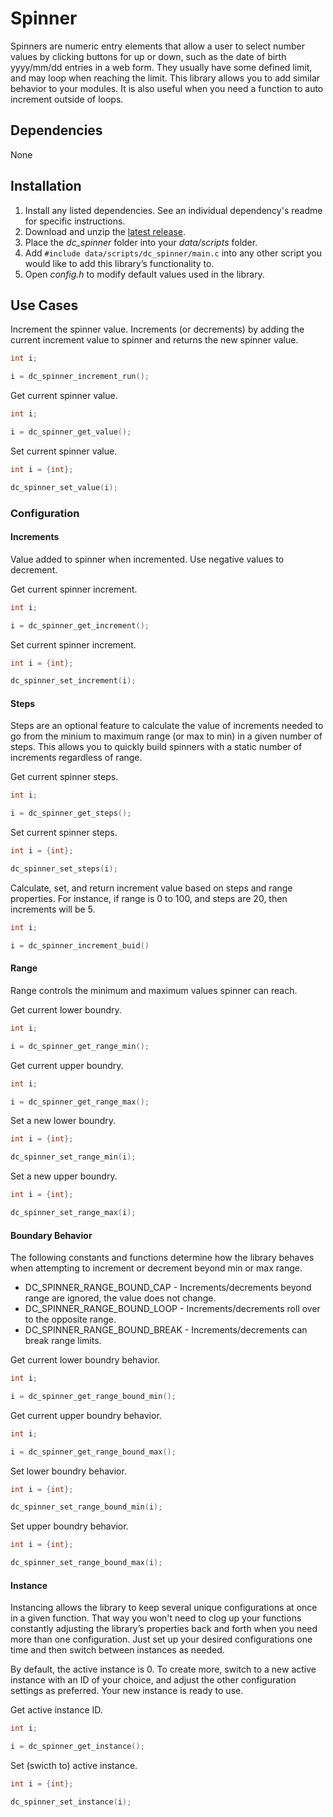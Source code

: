 # Spinner
Spinners are numeric entry elements that allow a user to select number values by clicking buttons for up or down, such as the date of birth yyyy/mm/dd entries in a web form. They usually have some defined limit, and may loop when reaching the limit. This library allows you to add similar behavior to your modules. It is also useful when you need a function to auto increment outside of loops.

## Dependencies

None

## Installation

1. Install any listed dependencies. See an individual dependency's readme for specific instructions.
1. Download and unzip the [latest release](../../releases).
1. Place the *dc_spinner* folder into your *data/scripts* folder.
1. Add ```#include data/scripts/dc_spinner/main.c``` into any other script you would like to add this library’s functionality to.
1. Open *config.h* to modify default values used in the library.

## Use Cases

Increment the spinner value. Increments (or decrements) by adding the current increment value to spinner and returns the new spinner value.
```c
int i;

i = dc_spinner_increment_run();
```

Get current spinner value.
```c
int i;

i = dc_spinner_get_value();
```

Set current spinner value.
```c
int i = {int};

dc_spinner_set_value(i);
```

### Configuration

#### Increments

Value added to spinner when incremented. Use negative values to decrement.

Get current spinner increment.
```c
int i;

i = dc_spinner_get_increment();
```

Set current spinner increment.
```c
int i = {int};

dc_spinner_set_increment(i);
```

#### Steps

Steps are an optional feature to calculate the value of increments needed to go from the minium to maximum range (or max to min) in a given number of steps. This allows you to quickly build spinners with a static number of increments regardless of range.

Get current spinner steps.
```c
int i;

i = dc_spinner_get_steps();
```

Set current spinner steps.
```c
int i = {int};

dc_spinner_set_steps(i);
``` 

Calculate, set, and return increment value based on steps and range properties. For instance, if range is 0 to 100, and steps are 20, then increments will be 5.

```c
int i;

i = dc_spinner_increment_buid()
```

#### Range

Range controls the minimum and maximum values spinner can reach.

Get current lower boundry.
```c
int i;

i = dc_spinner_get_range_min();
```

Get current upper boundry.
```c
int i;

i = dc_spinner_get_range_max();
```

Set a new lower boundry.
```c
int i = {int};

dc_spinner_set_range_min(i);
```

Set a new upper boundry.
```c
int i = {int};

dc_spinner_set_range_max(i);
```

#### Boundary Behavior

The following constants and functions determine how the library behaves when attempting to increment or decrement beyond min or max range.

* DC_SPINNER_RANGE_BOUND_CAP - Increments/decrements beyond range are ignored, the value does not change.
* DC_SPINNER_RANGE_BOUND_LOOP - Increments/decrements roll over to the opposite range.
* DC_SPINNER_RANGE_BOUND_BREAK - Increments/decrements can break range limits.

Get current lower boundry behavior.
```c
int i;

i = dc_spinner_get_range_bound_min();
```

Get current upper boundry behavior.
```c
int i;

i = dc_spinner_get_range_bound_max();
```

Set lower boundry behavior.
```c
int i = {int};

dc_spinner_set_range_bound_min(i);
```

Set upper boundry behavior.
```c
int i = {int};

dc_spinner_set_range_bound_max(i);
```

#### Instance

Instancing allows the library to keep several unique configurations at once in a given function. That way you won't need to clog up your functions constantly adjusting the library’s properties back and forth when you need more than one configuration. Just set up your desired configurations one time and then switch between instances as needed.

By default, the active instance is 0. To create more, switch to a new active instance with an ID of your choice, and adjust the other configuration settings as preferred. Your new instance is ready to use. 

Get active instance ID.
```c
int i;

i = dc_spinner_get_instance();
```

Set (swicth to) active instance.
```c
int i = {int};

dc_spinner_set_instance(i);
```
